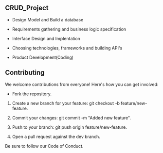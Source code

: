 ﻿## CRUD_Project 
* Design Model and Build a database

* Requirements gathering and business logic specification

* Interface Design and Implentation

* Choosing technologies, frameworks and building API's

* Product Development(Coding)


## Contributing
We welcome contributions from everyone! Here's how you can get involved:

* Fork the repository.

1. Create a new branch for your feature: git checkout -b feature/new-feature.

2. Commit your changes: git commit -m "Added new feature".

3. Push to your branch: git push origin feature/new-feature.

4. Open a pull request against the dev branch.

Be sure to follow our Code of Conduct.




